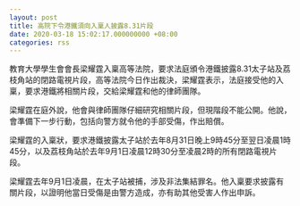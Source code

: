 ```yaml
---
layout: post
title: 高院下令港鐵須向入稟人披露8.31片段
date: 2020-03-18 15:02:17.000000000 +08:00
categories: rss
---
```


教育大學學生會會長梁耀霆入稟高等法院，要求法庭頒令港鐵披露8.31太子站及荔枝角站的閉路電視片段，高等法院今日作出裁決，梁耀霆表示，法庭接受他的入稟，要求港鐵將相關片段，交給梁耀霆和他的律師團隊。

梁耀霆在庭外說，他會與律師團隊仔細研究相關片段，但現階段不能公開。他說，會準備下一步行動，包括向警方就令他的手部受傷，作出賠償。

梁耀霆的入稟狀，要求港鐵披露太子站於去年8月31日晚上9時45分至翌日凌晨1時45分，以及荔枝角站於去年9月1日凌晨12時30分至凌晨2時的所有閉路電視片段。

梁耀霆去年9月1日凌晨，在太子站被捕，涉及非法集結罪名。他入稟要求披露有關片段，以證明他當日受傷是由警方造成，亦有助其他受害人作出申訴。
